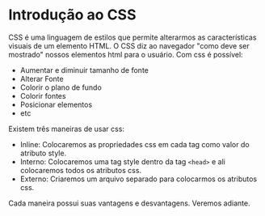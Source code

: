 # Introdução ao CSS

CSS é uma linguagem de estilos que permite alterarmos as características visuais de um elemento HTML. O CSS diz ao navegador "como deve ser mostrado" nossos elementos html para o usuário. Com css é possível:

- Aumentar e diminuir tamanho de fonte
- Alterar Fonte
- Colorir o plano de fundo
- Colorir fontes
- Posicionar elementos
- etc

Existem três maneiras de usar css:

- Inline: Colocaremos as propriedades css em cada tag como valor do atributo style.
- Interno: Colocaremos uma tag style dentro da tag `<head>` e ali colocaremos todos os atributos css.
- Externo: Criaremos um arquivo separado para colocarmos os atributos css.

Cada maneira possui suas vantagens e desvantagens. Veremos adiante.
